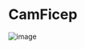 # CamFicep
![image](https://github.com/user-attachments/assets/ec82cb09-3cf9-4153-868c-3bae20ef9faf)
